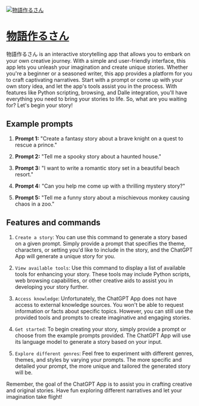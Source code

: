 [![物語作るさん](https://files.oaiusercontent.com/file-gVhhsFg7M1y5N6H0oUZ5G0K1?se=2123-10-18T07%3A23%3A49Z&sp=r&sv=2021-08-06&sr=b&rscc=max-age%3D31536000%2C%20immutable&rscd=attachment%3B%20filename%3DDALL%25C2%25B7E%25202023-11-11%252016.22.35%2520-%2520A%2520beautiful%2520anime-style%2520girl%252C%2520wearing%2520a%2520traditional%2520kimono%2520and%2520adorned%2520with%2520a%2520kanzashi%2520hair%2520ornament%252C%2520is%2520deeply%2520engaged%2520in%2520writing.%2520The%2520scene%2520captures.png&sig=KkSp0BTmUaA0HGDV0xv7Uzgv1VrFDl5jGw/GPPPcU28%3D)](https://chat.openai.com/g/g-hD1NFRBpp-wu-yu-zuo-rusan)

# [物語作るさん](https://chat.openai.com/g/g-hD1NFRBpp-wu-yu-zuo-rusan)

物語作るさん is an interactive storytelling app that allows you to embark on your own creative journey. With a simple and user-friendly interface, this app lets you unleash your imagination and create unique stories. Whether you're a beginner or a seasoned writer, this app provides a platform for you to craft captivating narratives. Start with a prompt or come up with your own story idea, and let the app's tools assist you in the process. With features like Python scripting, browsing, and Dalle integration, you'll have everything you need to bring your stories to life. So, what are you waiting for? Let's begin your story!

## Example prompts

1. **Prompt 1:** "Create a fantasy story about a brave knight on a quest to rescue a prince."

2. **Prompt 2:** "Tell me a spooky story about a haunted house."

3. **Prompt 3:** "I want to write a romantic story set in a beautiful beach resort."

4. **Prompt 4:** "Can you help me come up with a thrilling mystery story?"

5. **Prompt 5:** "Tell me a funny story about a mischievous monkey causing chaos in a zoo."

## Features and commands

1. `Create a story`: You can use this command to generate a story based on a given prompt. Simply provide a prompt that specifies the theme, characters, or setting you'd like to include in the story, and the ChatGPT App will generate a unique story for you.

2. `View available tools`: Use this command to display a list of available tools for enhancing your story. These tools may include Python scripts, web browsing capabilities, or other creative aids to assist you in developing your story further.

3. `Access knowledge`: Unfortunately, the ChatGPT App does not have access to external knowledge sources. You won't be able to request information or facts about specific topics. However, you can still use the provided tools and prompts to create imaginative and engaging stories.

4. `Get started`: To begin creating your story, simply provide a prompt or choose from the example prompts provided. The ChatGPT App will use its language model to generate a story based on your input.

5. `Explore different genres`: Feel free to experiment with different genres, themes, and styles by varying your prompts. The more specific and detailed your prompt, the more unique and tailored the generated story will be.

Remember, the goal of the ChatGPT App is to assist you in crafting creative and original stories. Have fun exploring different narratives and let your imagination take flight!